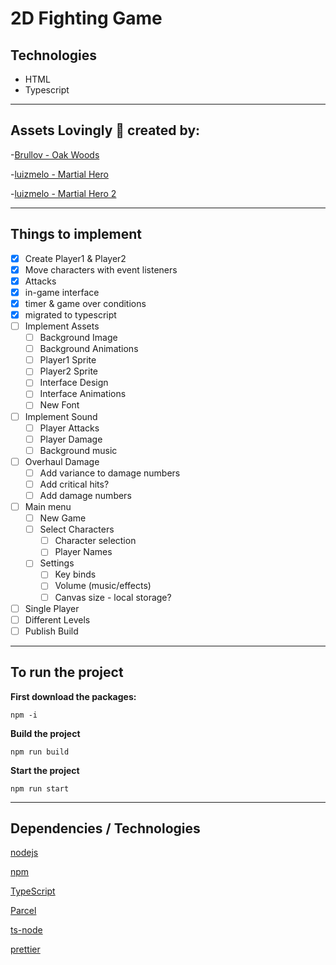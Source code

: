 # 2D Fighting Game


**Technologies**
---
- HTML
- Typescript
---

Assets Lovingly :gift_heart: created by: 
---

-[Brullov - Oak Woods](https://brullov.itch.io/oak-woods)

-[luizmelo - Martial Hero](https://luizmelo.itch.io/martial-hero)

-[luizmelo - Martial Hero 2](https://luizmelo.itch.io/martial-hero-2)

---

Things to implement
---

- [x] Create Player1 & Player2
- [x] Move characters with event listeners
- [x] Attacks
- [x] in-game interface
- [x] timer & game over conditions
- [x] migrated to typescript
- [ ] Implement Assets
    - [ ] Background Image
    - [ ] Background Animations
    - [ ] Player1 Sprite
    - [ ] Player2 Sprite
    - [ ] Interface Design
    - [ ] Interface Animations
    - [ ] New Font
- [ ] Implement Sound
    - [ ] Player Attacks
    - [ ] Player Damage
    - [ ] Background music
- [ ] Overhaul Damage
  - [ ] Add variance to damage numbers
  - [ ] Add critical hits?
  - [ ] Add damage numbers
- [ ] Main menu
  - [ ] New Game
  - [ ] Select Characters
    - [ ] Character selection
    - [ ] Player Names
  - [ ] Settings
    - [ ] Key binds
    - [ ] Volume (music/effects)
    - [ ] Canvas size - local storage?
- [ ] Single Player
- [ ] Different Levels
- [ ] Publish Build

---

To run the project
---
**First download the packages:**
```
npm -i
```
**Build the project**
```
npm run build
```
**Start the project**
```
npm run start
```

---

Dependencies / Technologies
---

[nodejs](https://nodejs.org/en/)

[npm](https://www.npmjs.com/)

[TypeScript](https://www.typescriptlang.org/)

[Parcel](https://github.com/parcel-bundler/parcel)

[ts-node](https://www.npmjs.com/package/ts-node)

[prettier](https://prettier.io/)